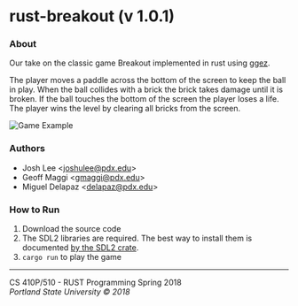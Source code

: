 # rust-breakout (v 1.0.1)
### About
Our take on the classic game Breakout implemented in rust using [ggez](https://github.com/ggez/ggez).

The player moves a paddle across the bottom of the screen to keep the ball in play. When the ball collides with a brick the brick takes damage until it is broken. If the ball touches the bottom of the screen the player loses a life. The player wins the level by clearing all bricks from the screen.

![Game Example](https://i.imgur.com/hscyz1c.png)

### Authors
* Josh Lee <<joshulee@pdx.edu>>
* Geoff Maggi <<gmaggi@pdx.edu>>
* Miguel Delapaz <<delapaz@pdx.edu>>

### How to Run
1. Download the source code
2. The SDL2 libraries are required.  The best way to install them is documented [by the SDL2 crate](https://github.com/AngryLawyer/rust-sdl2#user-content-requirements).
3. `cargo run` to play the game
---------------------------------------

CS 410P/510 - RUST Programming Spring 2018  
*Portland State University © 2018*
